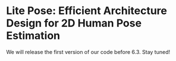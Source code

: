 # Lite Pose: Efficient Architecture Design for 2D Human Pose Estimation

We will release the first version of our code before 6.3. Stay tuned!

